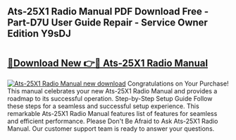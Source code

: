 ## Ats-25X1 Radio Manual PDF Download Free - Part-D7U User Guide Repair - Service Owner Edition Y9sDJ

# <h2><a href="http://cf16040.oget.top/?id=Ats-25X1+Radio+Manual">🔗Download New 👉🔴 Ats-25X1 Radio Manual</a></h2>

[![Ats-25X1 Radio Manual new download](https://i.imgur.com/5g1atiW.png)](http://cf16040.oget.top/?id=Ats-25X1+Radio+Manual)
Congratulations on Your Purchase! This manual celebrates your new Ats-25X1 Radio Manual and provides a roadmap to its successful operation. Step-by-Step Setup Guide Follow these steps for a seamless and successful setup experience. This remarkable Ats-25X1 Radio Manual features list of features for seamless and efficient performance. Please Don't Be Afraid to Ask Ats-25X1 Radio Manual. Our customer support team is ready to answer your questions.
